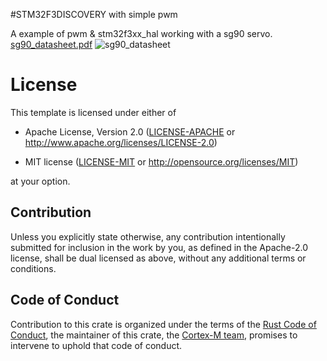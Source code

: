 #STM32F3DISCOVERY with simple pwm

A example of pwm & stm32f3xx_hal working with a sg90 servo. 
[sg90_datasheet.pdf](https://github.com/tomasApo/stm32f3_pwm_v0/files/10079242/sg90_datasheet.pdf)
![sg90_datasheet](https://user-images.githubusercontent.com/75183079/203648975-9e35506e-71cb-4df4-bebb-52f5090d2ed7.jpg)


# License

This template is licensed under either of

- Apache License, Version 2.0 ([LICENSE-APACHE](LICENSE-APACHE) or
  http://www.apache.org/licenses/LICENSE-2.0)

- MIT license ([LICENSE-MIT](LICENSE-MIT) or http://opensource.org/licenses/MIT)

at your option.

## Contribution

Unless you explicitly state otherwise, any contribution intentionally submitted
for inclusion in the work by you, as defined in the Apache-2.0 license, shall be
dual licensed as above, without any additional terms or conditions.

## Code of Conduct

Contribution to this crate is organized under the terms of the [Rust Code of
Conduct][CoC], the maintainer of this crate, the [Cortex-M team][team], promises
to intervene to uphold that code of conduct.

[CoC]: https://www.rust-lang.org/policies/code-of-conduct
[team]: https://github.com/rust-embedded/wg#the-cortex-m-team
